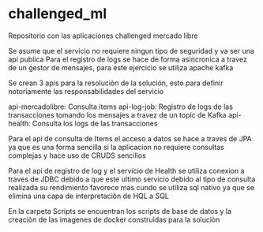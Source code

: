 # challenged_ml
Repositorio con las aplicaciones challenged mercado libre


Se asume que el servicio no requiere ningun tipo de seguridad y va ser una api publica
Para el registro de logs se hace de forma asincronica a travez de un gestor de mensajes, para este ejercicio se utiliza apache kafka

Se crean 3 apis para la resoluciòn de la solución, esto para definir notoriamente las responsabilidades del servicio

api-mercadolibre: Consulta items
api-log-job: Registro de logs de las transacciones tomando los mensajes a travez de un topic de Kafka
api-health: Consulta los logs de las transacciones 

Para el api de consulta de Items el acceso a datos se hace a traves de JPA ya que es una forma sencilla si la aplicacion no
requiere consultas complejas y hace uso de CRUDS sencillos

Para el api de registro de log y el servicio de Health se utiliza conexion a traves de JDBC debido a que este ultimo servicio
debido al tipo de consulta realizada su rendimiento favorece mas cundo se utiliza sql nativo ya que se elimina una capa
de interpretaciòn de HQL a SQL 

En la carpeta Scripts se encuentran los scripts de base de datos y la creaciòn de las imagenes de docker construidas para la soluciòn
